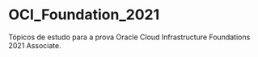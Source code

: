 # OCI_Foundation_2021
 Tópicos de estudo para a prova Oracle Cloud Infrastructure Foundations 2021 Associate.
